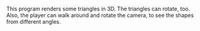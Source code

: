 This program renders some triangles in 3D.
The triangles can rotate, too.
Also, the player can walk around and rotate the camera, to see the shapes from different angles.
